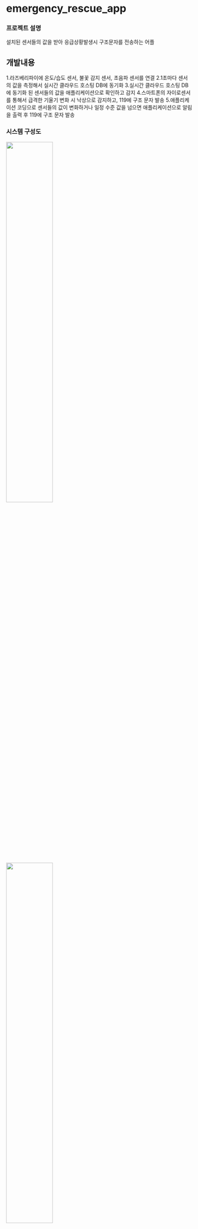 # emergency_rescue_app

### 프로젝트 설명

설치된 센서들의 값을 받아 응급상황발생시 구조문자를 전송하는 어플

## 개발내용
1.라즈베리파이에 온도/습도 센서, 불꽃 감지 센서, 초음파 센서를 연결
2.1초마다 센서의 값을 측정해서 실시간 클라우드 호스팅 DB에 동기화
3.실시간 클라우드 호스팅 DB에 동기화 된 센서들의 값을 애플리케이션으로 확인하고 감지
4.스마트폰의 자이로센서를 통해서 급격한 기울기 변화 시 낙상으로 감지하고, 119에 구조 문자 발송
5.애플리케이션 코딩으로 센서들의 값이 변화하거나 일정 수준 값을 넘으면 애플리케이션으로 알림을 출력 후 119에 구조 문자 발송

### 시스템 구성도
<img src = "https://user-images.githubusercontent.com/84118571/209464180-a4888b0b-176f-4f56-b5a4-f5e4a8718c45.png" width="50%" height="50%">
<img src = "https://user-images.githubusercontent.com/84118571/209464196-8aaad86a-7803-4780-9b70-9e8469c19337.png" width="50%" height="50%">
<img src = "https://user-images.githubusercontent.com/84118571/209464202-3a1ab093-ddf4-4024-9a3e-cea167ccfb10.png" width="50%" height="50%">

### 주요기능
1. 화재감지기능
2. 생체활동감지기능
3. ~~낙상감지기능~~ >>미해결
4. ~~온/습도 조절기~~ >>미해결

### 개발환경
환경: 우분투, 윈도우11
언어 : python, Java
툴 : 안드로이드스튜디오

Frontend, Backend 나눠서 보기 좋게 정리합니다.
기능 설명
프로젝트 주요 기능을 개발 용어를 최대한 사용하여 정리합니다.
담당역할 및 성과

